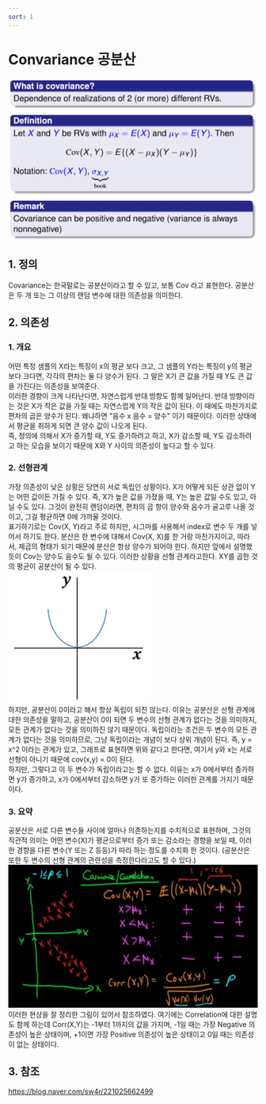 ```yaml
---
sort: 1
---
```


# Convariance 공분산    
![공분산 메인 이미지](../../static/convariance/main.png)  

## 1. 정의
Covariance는 한국말로는 공분산이라고 할 수 있고, 보통 Cov 라고 표현한다. 
공분산은 두 개 또는 그 이상의 랜덤 변수에 대한 의존성을 의미한다.

## 2. 의존성
### 1. 개요  
어떤 특정 샘플의 X라는 특징이 x의 평균 보다 크고, 그 샘플의 Y라는 특징이 y의 평균 보다 크다면, 각각의 편차는 둘 다 양수가 된다. 그 말은 X가 큰 값을 가질 때 Y도 큰 값을 가진다는 의존성을 보여준다.  
이러한 경향이 크게 나타난다면, 자연스럽게 반대 방향도 함께 일어난다. 반대 방향이라는 것은 X가 작은 값을 가질 때는 자연스럽게 Y의 작은 값이 된다. 이 때에도 마찬가지로 편차의 곱은 양수가 된다. 왜냐하면 "음수 x 음수 = 양수" 이기 때문이다. 이러한 상태에서 평균을 취하게 되면 큰 양수 값이 나오게 된다.  
즉, 정의에 의해서 X가 증가할 때, Y도 증가하려고 하고, X가 감소할 때, Y도 감소하려고 하는 모습을 보이기 때문에 X와 Y 사이의 의존성이 높다고 할 수 있다.  

### 2. 선형관계  
가장 의존성이 낮은 상황은 당연히 서로 독립인 상황이다. X가 어떻게 되든 상관 없이 Y는 어떤 값이든 가질 수 있다. 즉, X가 높은 값을 가졌을 때, Y는 높은 값일 수도 있고, 아닐 수도 있다. 그것이 완전히 랜덤이라면, 편차의 곱 항이 양수와 음수가 골고루 나올 것이고, 그걸 평균하면 0에 가까울 것이다.  
표기하기로는 Cov(X, Y)라고 주로 하지만, 시그마를 사용해서 index로 변수 두 개를 넣어서 하기도 한다. 분산은 한 변수에 대해서 Cov(X, X)를 한 거랑 마찬가지이고, 따라서, 제곱의 형태가 되기 때문에 분산은 항상 양수가 되어야 한다. 하지만 앞에서 설명했듯이 Cov는 양수도 음수도 될 수 있다. 이러한 상황을 선형 관계라고한다. XY를 곱한 것의 평균이 공분산이 될 수 있다.  
![2차함수 그래프](../../static/convariance/graph.png)  
하지만, 공분산이 0이라고 해서 항상 독립이 되진 않는다. 이유는 공분산은 선형 관계에 대한 의존성을 말하고, 공분산이 0이 되면 두 변수의 선형 관계가 없다는 것을 의미하지, 모든 관계가 없다는 것을 의미하진 않기 때문이다. 독립이라는 조건은 두 변수의 모든 관계가 없다는 것을 의미하므로, 그냥 독립이라는 개념이 보다 상위 개념이 된다. 즉, y = x^2 이라는 관계가 있고, 그래프로 표현하면 위와 같다고 한다면, 여기서 y와 x는 서로 선형이 아니기 때문에 cov(x,y) = 0이 된다.  
하지만, 그렇다고 이 두 변수가 독립이라고는 할 수 없다. 이유는 x가 0에서부터 증가하면 y가 증가하고, x가 0에서부터 감소하면 y가 또 증가하는 이러한 관계를 가지기 때문이다.

### 3. 요약  
공분산은 서로 다른 변수들 사이에 얼마나 의존하는지를 수치적으로 표현하며, 그것의 직관적 의미는 어떤 변수(X)가 평균으로부터 증가 또는 감소라는 경향을 보일 때, 이러한 경향을 다른 변수(Y 또는 Z 등등)가 따라 하는 정도를 수치화 한 것이다. (공분산은 또한 두 변수의 선형 관계의 관련성을 측정한다라고도 할 수 있다.)  
![공분산 예시](../../static/convariance/example.png)  
이러한 현상을 잘 정리한 그림이 있어서 참조하였다. 여기에는 Correlation에 대한 설명도 함께 하는데 Corr(X,Y)는 -1부터 1까지의 값을 가지며, -1일 때는 가장 Negative 의존성이 높은 상태이며, +1이면 가장 Positive 의존성이 높은 상태이고 0일 때는 의존성이 없는 상태이다.

## 3. 참조  
https://blog.naver.com/sw4r/221025662499
